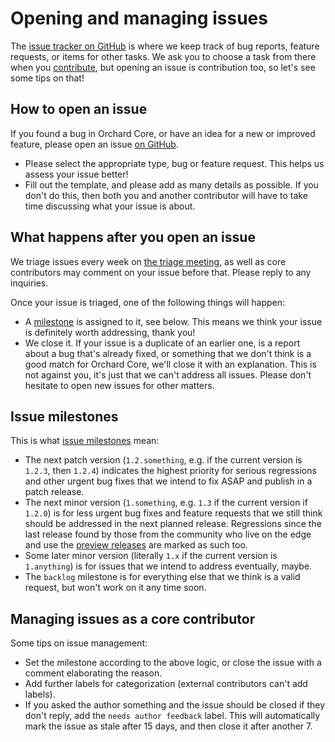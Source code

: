 # Opening and managing issues

The [issue tracker on GitHub](https://github.com/OrchardCMS/OrchardCore/issues) is where we keep track of bug reports, feature requests, or items for other tasks. We ask you to choose a task from there when you [contribute](README.md), but opening an issue is contribution too, so let's see some tips on that!

## How to open an issue

If you found a bug in Orchard Core, or have an idea for a new or improved feature, please open an issue [on GitHub](https://github.com/OrchardCMS/OrchardCore/issues/new/choose).

- Please select the appropriate type, bug or feature request. This helps us assess your issue better!
- Fill out the template, and please add as many details as possible. If you don't do this, then both you and another contributor will have to take time discussing what your issue is about.

## What happens after you open an issue

We triage issues every week on [the triage meeting](../../resources/meeting/README.md), as well as core contributors may comment on your issue before that. Please reply to any inquiries.

Once your issue is triaged, one of the following things will happen:

- A [milestone](https://github.com/OrchardCMS/OrchardCore/milestones) is assigned to it, see below. This means we think your issue is definitely worth addressing, thank you!
- We close it. If your issue is a duplicate of an earlier one, is a report about a bug that's already fixed, or something that we don't think is a good match for Orchard Core, we'll close it with an explanation. This is not against you, it's just that we can't address all issues. Please don't hesitate to open new issues for other matters.

## Issue milestones

This is what [issue milestones](https://github.com/OrchardCMS/OrchardCore/milestones) mean:

- The next patch version (`1.2.something`, e.g. if the current version is `1.2.3`, then `1.2.4`) indicates the highest priority for serious regressions and other urgent bug fixes that we intend to fix ASAP and publish in a patch release.
- The next minor version (`1.something`, e.g. `1.3` if the current version if `1.2.0`) is for less urgent bug fixes and feature requests that we still think should be addressed in the next planned release. Regressions since the last release found by those from the community who live on the edge and use the [preview releases](../../getting-started/preview-package-source.md) are marked as such too.
- Some later minor version (literally `1.x` if the current version is `1.anything`) is for issues that we intend to address eventually, maybe.
- The `backlog` milestone is for everything else that we think is a valid request, but won't work on it any time soon.

## Managing issues as a core contributor

Some tips on issue management:

- Set the milestone according to the above logic, or close the issue with a comment elaborating the reason.
- Add further labels for categorization (external contributors can't add labels).
- If you asked the author something and the issue should be closed if they don't reply, add the `needs author feedback` label. This will automatically mark the issue as stale after 15 days, and then close it after another 7.
